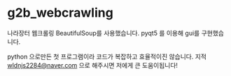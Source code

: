 # g2b_webcrawling
나라장터 웹크롤링 
BeautifulSoup를 사용했습니다.
pyqt5 를 이용해 gui를 구현했습니다.

python 으로만든 첫 프로그램이라 코드가 복잡하고 효율적이진 않습니다.
지적 wldnjs2284@naver.com 으로 해주시면 저에게 큰 도움이됩니다! 

